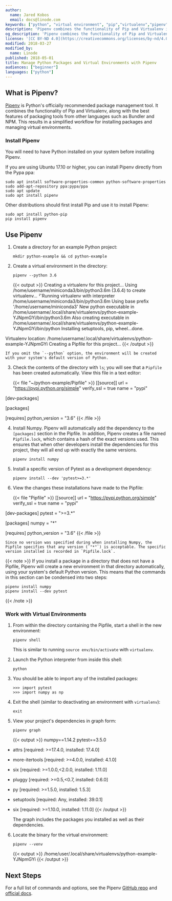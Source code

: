 ```yaml
---
author:
  name: Jared Kobos
  email: docs@linode.com
keywords: ["python", "virtual environment", "pip","virtualenv","pipenv"]
description: 'Pipenv combines the functionality of Pip and Virtualenv into a single tool, helping to simplify workflows as you install packages and manage virtual environments. This guide will show you how to install Pipenv, create and work with virtual envrionments, and install packages.'
og_description: 'Pipenv combines the functionality of Pip and Virtualenv into a single tool, helping to simplify workflows as you install packages and manage virtual environments. This guide will show you how to install Pipenv, create and work with virtual envrionments, and install packages.'
license: '[CC BY-ND 4.0](https://creativecommons.org/licenses/by-nd/4.0)'
modified: 2018-03-27
modified_by:
  name: Linode
published: 2018-05-01
title: Manage Python Packages and Virtual Environments with Pipenv
audiences: ["beginner"]
languages: ["python"]
---
```


## What is Pipenv?

[Pipenv](https://docs.pipenv.org/) is Python's officially recommended package management tool. It combines the functionality of Pip and Virtualenv, along with the best features of packaging tools from other languages such as Bundler and NPM. This results in a simplified workflow for installing packages and managing virtual environments.

### Install Pipenv

You will need to have Python installed on your system before installing Pipenv.

If you are using Ubuntu 17.10 or higher, you can install Pipenv directly from the Pypa ppa:

    sudo apt install software-properties-common python-software-properties
    sudo add-apt-repository ppa:pypa/ppa
    sudo apt update
    sudo apt install pipenv

Other distributions should first install Pip and use it to install Pipenv:

    sudo apt install python-pip
    pip install pipenv

## Use Pipenv

1.  Create a directory for an example Python project:

        mkdir python-example && cd python-example

2.  Create a virtual environment in the directory:

        pipenv --python 3.6

    {{< output >}}
Creating a virtualenv for this project…
Using /home/username/miniconda3/bin/python3.6m (3.6.4) to create virtualenv…
⠋Running virtualenv with interpreter /home/username/miniconda3/bin/python3.6m
Using base prefix '/home/username/miniconda3'
New python executable in /home/username/.local/share/virtualenvs/python-example-YJNpmGYi/bin/python3.6m
Also creating executable in /home/username/.local/share/virtualenvs/python-example-YJNpmGYi/bin/python
Installing setuptools, pip, wheel...done.

Virtualenv location: /home/username/.local/share/virtualenvs/python-example-YJNpmGYi
Creating a Pipfile for this project…
{{< /output >}}

    If you omit the `--python` option, the environment will be created with your system's default version of Python.

3.  Check the contents of the directory with `ls`; you will see that a `Pipfile` has been created automatically. View this file in a text editor:

    {{< file "~/python-example/Pipfile" >}}
[[source]]
url = "https://pypi.python.org/simple"
verify_ssl = true
name = "pypi"

[dev-packages]

[packages]

[requires]
python_version = "3.6"
{{< /file >}}


4.  Install Numpy. Pipenv will automatically add the dependency to the `[packages]` section in the Pipfile. In addition, Pipenv creates a file named `Pipfile.lock`, which contains a hash of the exact versions used. This ensures that when other developers install the dependencies for this project, they will all end up with exactly the same versions.

        pipenv install numpy

5.  Install a specific version of Pytest as a development dependency:

        pipenv install --dev 'pytest>=3.*'

6.  View the changes these installations have made to the Pipfile:

    {{< file "Pipfile" >}}
[[source]]
url = "https://pypi.python.org/simple"
verify_ssl = true
name = "pypi"

[dev-packages]
pytest = ">=3.*"

[packages]
numpy = "*"

[requires]
python_version = "3.6"
{{< /file >}}

    Since no version was specified during when installing Numpy, the Pipfile specifies that any version (`"*"`) is acceptable. The specific version installed is recorded in `Pipfile.lock`.

{{< note >}}
If you install a package in a directory that does not have a Pipfile, Pipenv will create a new environment in that directory automatically, using your system's default Python version. This means that the commands in this section can be condensed into two steps:

    pipenv install numpy
    pipenv install --dev pytest
{{< /note >}}

### Work with Virtual Environments

1.  From within the directory containing the Pipfile, start a shell in the new environment:

        pipenv shell

    This is similar to running `source env/bin/activate` with `virtualenv`.

2.  Launch the Python interpreter from inside this shell:

        python

3.  You should be able to import any of the installed packages:

        >>> import pytest
        >>> import numpy as np

4.  Exit the shell (similar to deactivating an environment with `virtualenv`):

        exit

5.  View your project's dependencies in graph form:

        pipenv graph

    {{< output >}}
numpy==1.14.2
pytest==3.5.0
  - attrs [required: >=17.4.0, installed: 17.4.0]
  - more-itertools [required: >=4.0.0, installed: 4.1.0]
  - six [required: >=1.0.0,<2.0.0, installed: 1.11.0]
  - pluggy [required: >=0.5,<0.7, installed: 0.6.0]
  - py [required: >=1.5.0, installed: 1.5.3]
  - setuptools [required: Any, installed: 39.0.1]
  - six [required: >=1.10.0, installed: 1.11.0]
{{< /output >}}

    The graph includes the packages you installed as well as their dependencies.

6.  Locate the binary for the virtual environment:

        pipenv --venv

    {{< output >}}
/home/user/.local/share/virtualenvs/python-example-YJNpmGYi
{{< /output >}}

## Next Steps

For a full list of commands and options, see the Pipenv [GitHub repo](https://github.com/pypa/pipenv) and [official docs](https://docs.pipenv.org/).
